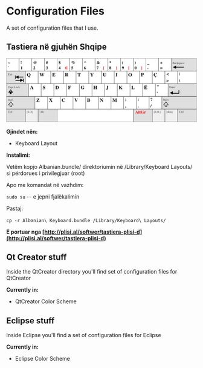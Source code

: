 Configuration Files
===================

A set of configuration files that I use.

Tastiera në gjuhën Shqipe
-------------------------
![Keyboard Layout](https://raw.githubusercontent.com/milot/Configuration-Files/master/Keyboard%20Layout/D1.png)

__Gjindet nën:__

* Keyboard Layout

__Instalimi:__

Vetëm kopjo Albanian.bundle/ direktoriumin në /Library/Keyboard Layouts/ si përdorues i privilegjuar (root)

Apo me komandat në vazhdim:

`sudo su` -- e jepni fjalëkalimin

Pastaj:

`cp -r Albanian\ Keyboard.bundle /Library/Keyboard\ Layouts/`

**E portuar nga [http://plisi.al/softwer/tastiera-plisi-d](http://plisi.al/softwer/tastiera-plisi-d)**


Qt Creator stuff
------------------------

Inside the QtCreator directory you'll find set of configuration files for QtCreator

__Currently in:__
* QtCreator Color Scheme

Eclipse stuff
-------------------------

Inside Eclipse you'll find a set of configuration files for Eclipse

__Currently in:__
* Eclipse Color Scheme